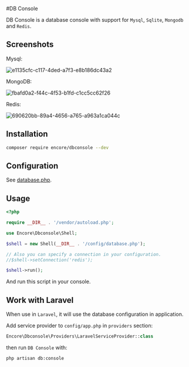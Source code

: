 
#DB Console

DB Console is a database console with support for `Mysql`, `Sqlite`, `Mongodb` and `Redis`. 

## Screenshots
Mysql:

![e1135cfc-c117-4ded-a7f3-e8b186dc43a2](https://cloud.githubusercontent.com/assets/1479100/11388570/b1ac411e-9372-11e5-9542-f9b8f3990145.png)

MongoDB:

![fbafd0a2-f44c-4f53-b1fd-c1cc5cc62f26](https://cloud.githubusercontent.com/assets/1479100/11388615/2f7f6aa8-9373-11e5-9fee-77c363517cf6.png)

Redis:

![690620bb-89a4-4656-a765-a963a1ca044c](https://cloud.githubusercontent.com/assets/1479100/11388578/c63e0900-9372-11e5-92a1-ae10a733df04.png)

## Installation

```sh
composer require encore/dbconsole --dev
```

## Configuration

See [database.php](https://github.com/z-song/db-console/blob/master/config/database.php).

## Usage

```php
<?php

require __DIR__ . '/vendor/autoload.php';

use Encore\Dbconsole\Shell;

$shell = new Shell(__DIR__ . '/config/database.php');

// Also you can specify a connection in your configuration.
//$shell->setConnection('redis');

$shell->run();

```

And run this script in your console.

## Work with Laravel

When use in `Laravel`, it will use the database configuration in application.

Add service provider to `config/app.php` in `providers` section:

```php
Encore\Dbconsole\Providers\LaravelServiceProvider::class
```

then run `DB Console` with:

```sh
php artisan db:console
```